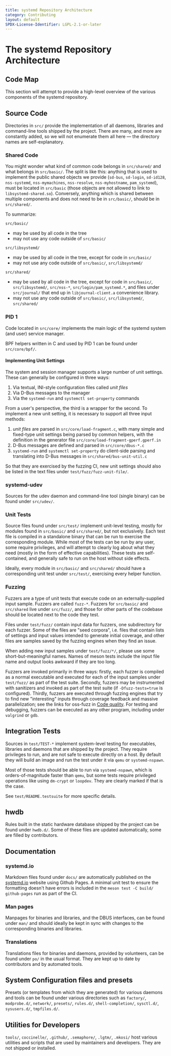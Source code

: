 ```yaml
---
title: systemd Repository Architecture
category: Contributing
layout: default
SPDX-License-Identifier: LGPL-2.1-or-later
---
```


# The systemd Repository Architecture

## Code Map

This section will attempt to provide a high-level overview of the various
components of the systemd repository.

## Source Code

Directories in `src/` provide the implementation of all daemons, libraries and
command-line tools shipped by the project. There are many, and more are
constantly added, so we will not enumerate them all here — the directory
names are self-explanatory.

### Shared Code

You might wonder what kind of common code belongs in `src/shared/` and what
belongs in `src/basic/`. The split is like this: anything that is used to
implement the public shared objects we provide (`sd-bus`, `sd-login`,
`sd-id128`, `nss-systemd`, `nss-mymachines`, `nss-resolve`, `nss-myhostname`,
`pam_systemd`), must be located in `src/basic` (those objects are not allowed
to link to `libsystemd-shared.so`). Conversely, anything which is shared
between multiple components and does not need to be in `src/basic/`, should be
in `src/shared/`.

To summarize:

`src/basic/`
- may be used by all code in the tree
- may not use any code outside of `src/basic/`

`src/libsystemd/`
- may be used by all code in the tree, except for code in `src/basic/`
- may not use any code outside of `src/basic/`, `src/libsystemd/`

`src/shared/`
- may be used by all code in the tree, except for code in `src/basic/`,
`src/libsystemd/`, `src/nss-*`, `src/login/pam_systemd.*`, and files under
`src/journal/` that end up in `libjournal-client.a` convenience library.
- may not use any code outside of `src/basic/`, `src/libsystemd/`, `src/shared/`

### PID 1

Code located in `src/core/` implements the main logic of the systemd system (and user)
service manager.

BPF helpers written in C and used by PID 1 can be found under `src/core/bpf/`.

#### Implementing Unit Settings

The system and session manager supports a large number of unit settings. These can generally
be configured in three ways:

1. Via textual, INI-style configuration files called *unit* *files*
2. Via D-Bus messages to the manager
3. Via the `systemd-run` and `systemctl set-property` commands

From a user's perspective, the third is a wrapper for the second. To implement a new unit
setting, it is necessary to support all three input methods:

1. *unit* *files* are parsed in `src/core/load-fragment.c`, with many simple and fixed-type
unit settings being parsed by common helpers, with the definition in the generator file
`src/core/load-fragment-gperf.gperf.in`
2. D-Bus messages are defined and parsed in `src/core/dbus-*.c`
3. `systemd-run` and `systemctl set-property` do client-side parsing and translating into
D-Bus messages in `src/shared/bus-unit-util.c`

So that they are exercised by the fuzzing CI, new unit settings should also be listed in the
text files under `test/fuzz/fuzz-unit-file/`.

### systemd-udev

Sources for the udev daemon and command-line tool (single binary) can be found under
`src/udev/`.

### Unit Tests

Source files found under `src/test/` implement unit-level testing, mostly for
modules found in `src/basic/` and `src/shared/`, but not exclusively. Each test
file is compiled in a standalone binary that can be run to exercise the
corresponding module. While most of the tests can be run by any user, some
require privileges, and will attempt to clearly log about what they need
(mostly in the form of effective capabilities). These tests are self-contained,
and generally safe to run on the host without side effects.

Ideally, every module in `src/basic/` and `src/shared/` should have a
corresponding unit test under `src/test/`, exercising every helper function.

### Fuzzing

Fuzzers are a type of unit tests that execute code on an externally-supplied
input sample. Fuzzers are called `fuzz-*`. Fuzzers for `src/basic/` and
`src/shared` live under `src/fuzz/`, and those for other parts of the codebase
should be located next to the code they test.

Files under `test/fuzz/` contain input data for fuzzers, one subdirectory for
each fuzzer. Some of the files are "seed corpora", i.e. files that contain
lists of settings and input values intended to generate initial coverage, and
other files are samples saved by the fuzzing engines when they find an issue.

When adding new input samples under `test/fuzz/*/`, please use some
short-but-meaningful names. Names of meson tests include the input file name
and output looks awkward if they are too long.

Fuzzers are invoked primarily in three ways: firstly, each fuzzer is compiled
as a normal executable and executed for each of the input samples under
`test/fuzz/` as part of the test suite. Secondly, fuzzers may be instrumented
with sanitizers and invoked as part of the test suite (if `-Dfuzz-tests=true`
is configured). Thirdly, fuzzers are executed through fuzzing engines that try
to find new "interesting" inputs through coverage feedback and massive
parallelization; see the links for oss-fuzz in [Code
quality](https://systemd.io/CODE_QUALITY). For testing and debugging, fuzzers
can be executed as any other program, including under `valgrind` or `gdb`.

## Integration Tests

Sources in `test/TEST-*` implement system-level testing for executables,
libraries and daemons that are shipped by the project. They require privileges
to run, and are not safe to execute directly on a host. By default they will
build an image and run the test under it via `qemu` or `systemd-nspawn`.

Most of those tests should be able to run via `systemd-nspawn`, which is
orders-of-magnitude faster than `qemu`, but some tests require privileged
operations like using `dm-crypt` or `loopdev`. They are clearly marked if that
is the case.

See `test/README.testsuite` for more specific details.

## hwdb

Rules built in the static hardware database shipped by the project can be found
under `hwdb.d/`. Some of these files are updated automatically, some are filled
by contributors.

## Documentation

### systemd.io

Markdown files found under `docs/` are automatically published on the
[systemd.io](https://systemd.io) website using Github Pages. A minimal unit test
to ensure the formatting doesn't have errors is included in the
`meson test -C build/ github-pages` run as part of the CI.

### Man pages

Manpages for binaries and libraries, and the DBUS interfaces, can be found under
`man/` and should ideally be kept in sync with changes to the corresponding
binaries and libraries.

### Translations

Translations files for binaries and daemons, provided by volunteers, can be found
under `po/` in the usual format. They are kept up to date by contributors and by
automated tools.

## System Configuration files and presets

Presets (or templates from which they are generated) for various daemons and tools
can be found under various directories such as `factory/`, `modprobe.d/`, `network/`,
`presets/`, `rules.d/`, `shell-completion/`, `sysctl.d/`, `sysusers.d/`, `tmpfiles.d/`.

## Utilities for Developers

`tools/`, `coccinelle/`, `.github/`, `.semaphore/`, `.lgtm/`, `.mkosi/` host various
utilities and scripts that are used by maintainers and developers. They are not
shipped or installed.
